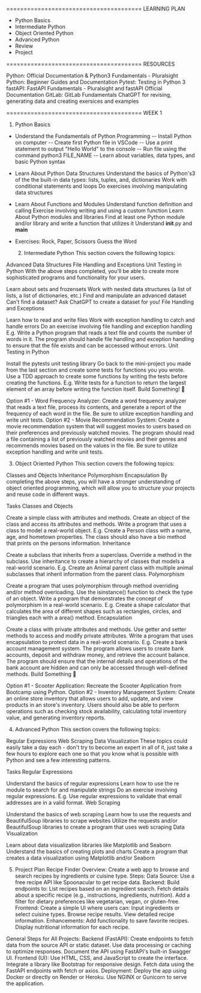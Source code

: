 =======================================
LEARNING PLAN

- Python Basics
- Intermediate Python
- Object Oriented Python
- Advanced Python
- Review
- Project

=======================================
RESOURCES

Python: Official Documentation & Python3 Fundamentals - Pluralsight
Python: Beginner Guides and Documentation
Pytest: Testing in Python 3
fastAPI: FastAPI Fundamentals - Pluralsight and fastAPI Official Documentation
GitLab: GitLab Fundamentals
ChatGPT for revising, generating data and creating exersices and examples

=======================================
WEEK 1

1. Python Basics

- Understand the Fundamentals of Python Programming
  -- Install Python on computer
  -- Create first Python file in VSCode
  -- Use a print statement to output "Hello World" to the console
  -- Run file using the command python3 FILE_NAME
  -- Learn about variables, data types, and basic Python syntax

- Learn About Python Data Structures
  Understand the basics of Python's3 of the the built-in data types: lists, tuples, and, dictionaries
  Work with conditional statements and loops
  Do exercises involving manipulating data structures

- Learn About Functions and Modules
  Understand function definition and calling
  Exercise involving writing and using a custom function
  Learn About Python modules and libraries
  Find at least one Python module and/or library and write a function that utilizes it
  Understand **init**.py and **main**

- Exercises:
  Rock, Paper, Scissors
  Guess the Word

  2. Intermediate Python
     This section covers the following topics:

Advanced Data Structures
File Handling and Exceptions
Unit Testing in Python
With the above steps completed, you'll be able to create more sophisticated programs and functionality for your users.

Learn about sets and frozensets
Work with nested data structures (a list of lists, a list of dictionaries, etc.)
Find and manipulate an advanced dataset
Can't find a dataset? Ask ChatGPT to create a dataset for you!
File Handling and Exceptions

Learn how to read and write files
Work with exception handling to catch and handle errors
Do an exercise involving file handling and exception handling
E.g. Write a Python program that reads a text file and counts the number of words in it. The program should handle file handling and exception handling to ensure that the file exists and can be accessed without errors.
Unit Testing in Python

Install the pytests unit testing library
Go back to the mini-project you made from the last section and create some tests for functions you you wrote.
Use a TDD approach to create some functions by writing the tests before creating the functions.
E.g. Write tests for a function to return the largest element of an array before writing the function itself.
Build Something! 🔨

Option #1 - Word Frequency Analyzer: Create a word frequency analyzer that reads a text file, process its contents, and generate a report of the frequency of each word in the file. Be sure to utilize exception handling and write unit tests.
Option #2 - Movie Recommendation System: Create a movie recommendation system that will suggest movies to users based on their preferences and previously watched movies. The program should read a file containing a list of previously watched movies and their genres and recommends movies based on the values in the file. Be sure to utilize exception handling and write unit tests.

3. Object Oriented Python
   This section covers the following topics:

Classes and Objects
Inheritance
Polymorphism
Encapsulation
By completing the above steps, you will have a stronger understanding of object oriented programming, which will allow you to structure your projects and reuse code in different ways.

Tasks
Classes and Objects

Create a simple class with attributes and methods.
Create an object of the class and access its attributes and methods.
Write a program that uses a class to model a real-world object.
E.g. Create a Person class with a name, age, and hometown properties. The class should also have a bio method that prints on the persons information.
Inheritance

Create a subclass that inherits from a superclass.
Override a method in the subclass.
Use inheritance to create a hierarchy of classes that models a real-world scenario.
E.g. Create an Animal parent class with multiple animal subclasses that inherit information from the parent class.
Polymorphism

Create a program that uses polymorphism through method overriding and/or method overloading.
Use the isinstance() function to check the type of an object.
Write a program that demonstrates the concept of polymorphism in a real-world scenario.
E.g. Create a shape calculator that calculates the area of different shapes such as rectangles, circles, and triangles each with a area() method.
Encapsulation

Create a class with private attributes and methods.
Use getter and setter methods to access and modify private attributes.
Write a program that uses encapsulation to protect data in a real-world scenario.
E.g. Create a bank account management system. The program allows users to create bank accounts, deposit and withdraw money, and retrieve the account balance. The program should ensure that the internal details and operations of the bank account are hidden and can only be accessed through well-defined methods.
Build Something 🔨

Option #1 - Scooter Application: Recreate the Scooter Application from Bootcamp using Python.
Option #2 - Inventory Management System: Create an online store inventory that allows users to add, update, and view products in an store's inventory. Users should also be able to perform operations such as checking stock availability, calculating total inventory value, and generating inventory reports.

4. Advanced Python
   This section covers the following topics:

Regular Expressions
Web Scraping
Data Visualization
These topics could easily take a day each - don't try to become an expert in all of it, just take a few hours to explore each one so that you know what is possible with Python and see a few interesting patterns.

Tasks
Regular Expressions

Understand the basics of regular expressions
Learn how to use the re module to search for and manipulate strings
Do an exercise involving regular expressions.
E.g. Use regular expressions to validate that email addresses are in a valid format.
Web Scraping

Understand the basics of web scraping
Learn how to use the requests and BeautifulSoup libraries to scrape websites
Utilize the requests and/or BeautifulSoup libraries to create a program that uses web scraping
Data Visualization

Learn about data visualization libraries like Matplotlib and Seaborn
Understand the basics of creating plots and charts
Create a program that creates a data visualization using Matplotlib and/or Seaborn

5.  Project Plan
    Recipe Finder
    Overview:
    Create a web app to browse and search recipes by ingredients or cuisine type.
    Steps:
    Data Source: Use a free recipe API like Spoonacular to get recipe data.
    Backend:
    Build endpoints to:
    List recipes based on an ingredient search.
    Fetch details about a specific recipe (e.g., instructions, ingredients, nutrition).
    Add a filter for dietary preferences like vegetarian, vegan, or gluten-free.
    Frontend:
    Create a simple UI where users can:
    Input ingredients or select cuisine types.
    Browse recipe results.
    View detailed recipe information.
    Enhancements:
    Add functionality to save favorite recipes.
    Display nutritional information for each recipe.

General Steps for All Projects:
Backend (FastAPI):
Create endpoints to fetch data from the source API or static dataset.
Use data processing or caching to optimize responses.
Document the API using FastAPI's built-in Swagger UI.
Frontend (UI):
Use HTML, CSS, and JavaScript to create the interface.
Integrate a library like Bootstrap for responsive design.
Fetch data using the FastAPI endpoints with fetch or axios.
Deployment:
Deploy the app using Docker or directly on Render or Heroku.
Use NGINX or Gunicorn to serve the application.
